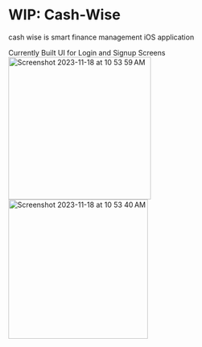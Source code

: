 # WIP: Cash-Wise
cash wise is smart finance management iOS application

Currently Built UI for Login and Signup Screens
<img width="283" alt="Screenshot 2023-11-18 at 10 53 59 AM" src="https://github.com/prasannabhat018/Cash-Wise/assets/63534677/6ae13db5-aa32-4b19-8d30-a1310fa00ee8">
<img width="277" alt="Screenshot 2023-11-18 at 10 53 40 AM" src="https://github.com/prasannabhat018/Cash-Wise/assets/63534677/0272f528-49b0-4feb-9b98-3d9442da0f8d">
